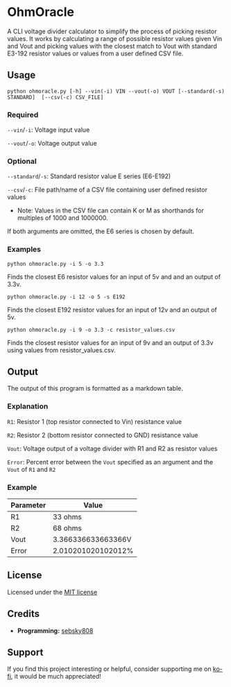 # OhmOracle

A CLI voltage divider calculator to simplify the process of picking resistor values.
It works by calculating a range of possible resistor values given Vin and Vout and picking values with the closest match to Vout with standard E3-192 resistor values or values from a user defined CSV file.

## Usage
`python ohmoracle.py [-h] --vin(-i) VIN --vout(-o) VOUT [--standard(-s) STANDARD]  [--csv(-c) CSV_FILE]`

### Required
`--vin`/`-i`: Voltage input value

`--vout`/`-o`: Voltage output value

### Optional
`--standard`/`-s`: Standard resistor value E series (E6-E192)

`--csv`/`-c`: File path/name of a CSV file containing user defined resistor values
    
* Note: Values in the CSV file can contain K or M as shorthands for multiples of 1000 and 1000000.

If both arguments are omitted, the E6 series is chosen by default.

### Examples
`python ohmoracle.py -i 5 -o 3.3`

Finds the closest E6 resistor values for an input of 5v and and an output of 3.3v.

`python ohmoracle.py -i 12 -o 5 -s E192` 

Finds the closest E192 resistor values for an input of 12v and an output of 5v.

`python ohmoracle.py -i 9 -o 3.3 -c resistor_values.csv`

Finds the closest resistor values for an input of 9v and an output of 3.3v using values from resistor_values.csv.

## Output
The output of this program is formatted as a markdown table.

### Explanation  

`R1`: Resistor 1 (top resistor connected to Vin) resistance value

`R2`: Resistor 2 (bottom resistor connected to GND) resistance value

`Vout`: Voltage output of a voltage divider with R1 and R2 as resistor values

`Error`: Percent error between the `Vout` specified as an argument and the `Vout` of `R1` and `R2`

### Example
| Parameter | Value              |
|-----------|--------------------|
| R1        | 33 ohms            |
| R2        | 68 ohms            |
| Vout      | 3.366336633663366V |
| Error     | 2.010201020102012% |

## License
Licensed under the [MIT license](https://mit-license.org/)

## Credits
* **Programming:** [sebsky808](https://github.com/sebsky808)

## Support
If you find this project interesting or helpful, consider supporting me on [ko-fi](https://ko-fi.com/sebsky808), it would be much appreciated!